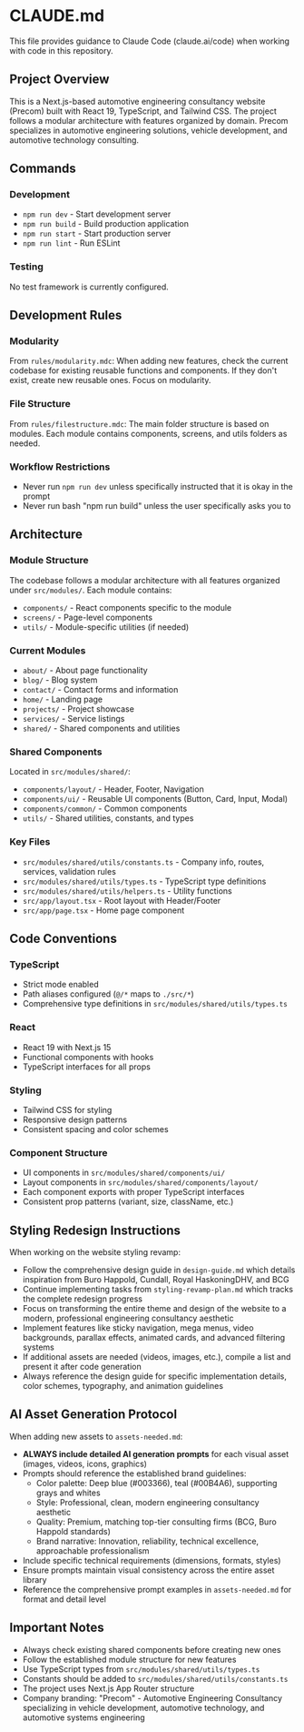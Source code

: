 # CLAUDE.md

This file provides guidance to Claude Code (claude.ai/code) when working with code in this repository.

## Project Overview

This is a Next.js-based automotive engineering consultancy website (Precom) built with React 19, TypeScript, and Tailwind CSS. The project follows a modular architecture with features organized by domain. Precom specializes in automotive engineering solutions, vehicle development, and automotive technology consulting.

## Commands

### Development
- `npm run dev` - Start development server
- `npm run build` - Build production application
- `npm run start` - Start production server
- `npm run lint` - Run ESLint

### Testing
No test framework is currently configured.

## Development Rules

### Modularity
From `rules/modularity.mdc`: When adding new features, check the current codebase for existing reusable functions and components. If they don't exist, create new reusable ones. Focus on modularity.

### File Structure
From `rules/filestructure.mdc`: The main folder structure is based on modules. Each module contains components, screens, and utils folders as needed.

### Workflow Restrictions
- Never run `npm run dev` unless specifically instructed that it is okay in the prompt
- Never run bash "npm run build" unless the user specifically asks you to

## Architecture

### Module Structure
The codebase follows a modular architecture with all features organized under `src/modules/`. Each module contains:
- `components/` - React components specific to the module
- `screens/` - Page-level components
- `utils/` - Module-specific utilities (if needed)

### Current Modules
- `about/` - About page functionality
- `blog/` - Blog system
- `contact/` - Contact forms and information
- `home/` - Landing page
- `projects/` - Project showcase
- `services/` - Service listings
- `shared/` - Shared components and utilities

### Shared Components
Located in `src/modules/shared/`:
- `components/layout/` - Header, Footer, Navigation
- `components/ui/` - Reusable UI components (Button, Card, Input, Modal)
- `components/common/` - Common components
- `utils/` - Shared utilities, constants, and types

### Key Files
- `src/modules/shared/utils/constants.ts` - Company info, routes, services, validation rules
- `src/modules/shared/utils/types.ts` - TypeScript type definitions
- `src/modules/shared/utils/helpers.ts` - Utility functions
- `src/app/layout.tsx` - Root layout with Header/Footer
- `src/app/page.tsx` - Home page component

## Code Conventions

### TypeScript
- Strict mode enabled
- Path aliases configured (`@/*` maps to `./src/*`)
- Comprehensive type definitions in `src/modules/shared/utils/types.ts`

### React
- React 19 with Next.js 15
- Functional components with hooks
- TypeScript interfaces for all props

### Styling
- Tailwind CSS for styling
- Responsive design patterns
- Consistent spacing and color schemes

### Component Structure
- UI components in `src/modules/shared/components/ui/`
- Layout components in `src/modules/shared/components/layout/`
- Each component exports with proper TypeScript interfaces
- Consistent prop patterns (variant, size, className, etc.)

## Styling Redesign Instructions

When working on the website styling revamp:
- Follow the comprehensive design guide in `design-guide.md` which details inspiration from Buro Happold, Cundall, Royal HaskoningDHV, and BCG
- Continue implementing tasks from `styling-revamp-plan.md` which tracks the complete redesign progress
- Focus on transforming the entire theme and design of the website to a modern, professional engineering consultancy aesthetic
- Implement features like sticky navigation, mega menus, video backgrounds, parallax effects, animated cards, and advanced filtering systems
- If additional assets are needed (videos, images, etc.), compile a list and present it after code generation
- Always reference the design guide for specific implementation details, color schemes, typography, and animation guidelines

## AI Asset Generation Protocol

When adding new assets to `assets-needed.md`:
- **ALWAYS include detailed AI generation prompts** for each visual asset (images, videos, icons, graphics)
- Prompts should reference the established brand guidelines:
  - Color palette: Deep blue (#003366), teal (#00B4A6), supporting grays and whites
  - Style: Professional, clean, modern engineering consultancy aesthetic
  - Quality: Premium, matching top-tier consulting firms (BCG, Buro Happold standards)
  - Brand narrative: Innovation, reliability, technical excellence, approachable professionalism
- Include specific technical requirements (dimensions, formats, styles)
- Ensure prompts maintain visual consistency across the entire asset library
- Reference the comprehensive prompt examples in `assets-needed.md` for format and detail level

## Important Notes

- Always check existing shared components before creating new ones
- Follow the established module structure for new features
- Use TypeScript types from `src/modules/shared/utils/types.ts`
- Constants should be added to `src/modules/shared/utils/constants.ts`
- The project uses Next.js App Router structure
- Company branding: "Precom" - Automotive Engineering Consultancy specializing in vehicle development, automotive technology, and automotive systems engineering